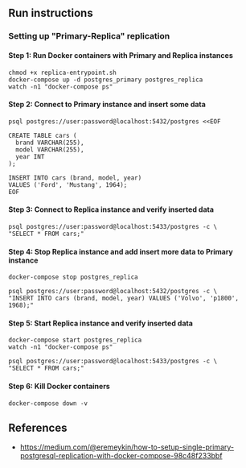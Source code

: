 ## Run instructions

### Setting up "Primary-Replica" replication
#### Step 1: Run Docker containers with Primary and Replica instances
```shell
chmod +x replica-entrypoint.sh
docker-compose up -d postgres_primary postgres_replica
watch -n1 "docker-compose ps"
```

#### Step 2: Connect to Primary instance and insert some data
```shell
psql postgres://user:password@localhost:5432/postgres <<EOF

CREATE TABLE cars (
  brand VARCHAR(255),
  model VARCHAR(255),
  year INT
);
  
INSERT INTO cars (brand, model, year)
VALUES ('Ford', 'Mustang', 1964);
EOF
```

#### Step 3: Connect to Replica instance and verify inserted data
```shell
psql postgres://user:password@localhost:5433/postgres -c \
"SELECT * FROM cars;"
```

#### Step 4: Stop Replica instance and add insert more data to Primary instance 
```shell
docker-compose stop postgres_replica
```

```shell
psql postgres://user:password@localhost:5432/postgres -c \
"INSERT INTO cars (brand, model, year) VALUES ('Volvo', 'p1800', 1968);"
```

#### Step 5: Start Replica instance and verify inserted data
```shell
docker-compose start postgres_replica
watch -n1 "docker-compose ps"
```
```shell
psql postgres://user:password@localhost:5433/postgres -c \
"SELECT * FROM cars;" 
```

#### Step 6: Kill Docker containers
```shell
docker-compose down -v
```

## References
- https://medium.com/@eremeykin/how-to-setup-single-primary-postgresql-replication-with-docker-compose-98c48f233bbf